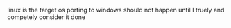linux is the target os
porting to windows should not happen until I truely and competely consider it done